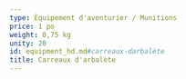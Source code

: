 ```yaml
---
type: Équipement d'aventurier / Munitions
price: 1 po
weight: 0,75 kg
unity: 20
id: equipment_hd.md#carreaux-darbalète
title: Carreaux d'arbalète
---
```


